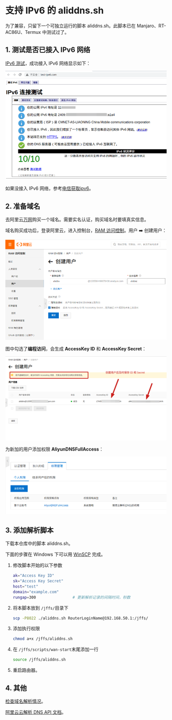 # 支持 IPv6 的 aliddns.sh

为了兼容，只留下一个可独立运行的脚本 aliddns.sh。此脚本已在 Manjaro、RT-AC86U、Termux 中测试过了。

## 1. 测试是否已接入 IPv6 网络

[IPv6 测试](http://www.test-ipv6.com/)，成功接入 IPv6 网络显示如下：

![test-ipv6](./images/test-ipv6.png)

如果没接入 IPv6 网络，参考[电信获取ipv6](https://m.ithome.com/html/405571.htm)。

## 2. 准备域名

去阿里云[万网](https://wanwang.aliyun.com/)购买一个域名。需要实名认证，购买域名时要填真实信息。

域名购买成功后，登录阿里云，进入控制台，[RAM 访问控制](https://ram.console.aliyun.com/overview)。用户 ➡️ 创建用户：

![createuser](./images/createuser.png)

图中勾选了**编程访问**，会生成 **AccessKey ID** 和 **AccessKey Secret**：

![idsecret](./images/idsecret.png)

为新加的用户添加权限 **AliyunDNSFullAccess**：

![dnsfullaccess](./images/dnsfullaccess.png)

## 3. 添加解析脚本

下载本仓库中的脚本 aliddns.sh。

下面的步骤在 Windows 下可以用 [WinSCP](https://winscp.net/) 完成。

1. 修改脚本开始的以下参数

    ```bash
    ak="Access Key ID"
    sk="Access Key Secret"
    host="test"
    domain="example.com"
    rungap=300                # 更新解析记录的间隔时间，秒数
    ```

2. 将本脚本放到 `/jffs/`目录下

    ```bash
    scp -P8022 ./aliddns.sh RouterLoginName@192.168.50.1:/jffs/
    ```

3. 添加执行权限

    ```bash
    chmod a+x /jffs/aliddns.sh
    ```

4. 在 `/jffs/scripts/wan-start`末尾添加一行

    ```bash
    source /jffs/aliddns.sh
    ```

5. 重启路由器。

## 4. 其他

[检查域名解析情况](https://zijian.aliyun.com/)。

[阿里云云解析 DNS API 文档](https://help.aliyun.com/document_detail/29740.html)。